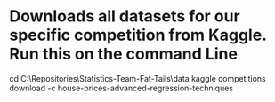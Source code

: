 # Downloads all datasets for our specific competition from Kaggle. **Run this on the command Line**

cd C:\Repositories\Statistics-Team-Fat-Tails\data
kaggle competitions download -c house-prices-advanced-regression-techniques
